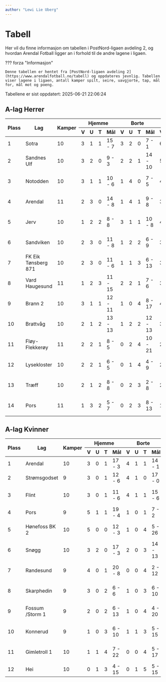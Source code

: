 ```yaml
---
author: "Lewi Lie Uberg"
---
```


# Tabell

Her vil du finne informasjon om tabellen i PostNord-ligaen avdeling 2, og hvordan Arendal Fotball ligger an i forhold til de andre lagene i ligaen.

??? forza "Informasjon"

    Denne tabellen er hentet fra [PostNord-ligaen avdeling 2](https://www.arendalfotball.no/tabell) og oppdateres jevnlig. Tabellen viser lagene i ligaen, antall kamper spilt, seire, uavgjorte, tap, mål for, mål mot og poeng.

Tabellene er sist oppdatert: 2025-06-21 22:06:24

## A-lag Herrer

<table>
  <thead>
    <tr class="row-highlight">
      <th rowspan="2">Plass</th>
      <th rowspan="2">Lag</th>
      <th rowspan="2">Kamper</th>
      <th colspan="4">Hjemme</th>
      <th colspan="4">Borte</th>
      <th colspan="5">Total</th>
      <th rowspan="2">Poeng</th>
    </tr>
    <tr class="row-highlight">
      <th>V</th>
      <th>U</th>
      <th>T</th>
      <th>Mål</th>
      <th>V</th>
      <th>U</th>
      <th>T</th>
      <th>Mål</th>
      <th>V</th>
      <th>U</th>
      <th>T</th>
      <th>Mål</th>
      <th>Diff</th>
    </tr>
  </thead>
  <tbody>
    <tr>
      <td>1</td>
      <td>Sotra</td>
      <td>10</td>
      <td>3</td>
      <td>1</td>
      <td>1</td>
      <td>15 - 7</td>
      <td>3</td>
      <td>2</td>
      <td>0</td>
      <td>7 - 1</td>
      <td>6</td>
      <td>3</td>
      <td>1</td>
      <td>22 - 8</td>
      <td>14</td>
      <td>21</td>
    </tr>
    <tr>
      <td>2</td>
      <td>Sandnes Ulf</td>
      <td>10</td>
      <td>3</td>
      <td>2</td>
      <td>0</td>
      <td>9 - 3</td>
      <td>2</td>
      <td>2</td>
      <td>1</td>
      <td>14 - 10</td>
      <td>5</td>
      <td>4</td>
      <td>1</td>
      <td>23 - 13</td>
      <td>10</td>
      <td>19</td>
    </tr>
    <tr>
      <td>3</td>
      <td>Notodden</td>
      <td>10</td>
      <td>3</td>
      <td>1</td>
      <td>1</td>
      <td>10 - 6</td>
      <td>1</td>
      <td>4</td>
      <td>0</td>
      <td>7 - 5</td>
      <td>4</td>
      <td>5</td>
      <td>1</td>
      <td>17 - 11</td>
      <td>6</td>
      <td>17</td>
    </tr>
    <tr class="row-highlight">
      <td>4</td>
      <td>Arendal</td>
      <td>11</td>
      <td>2</td>
      <td>3</td>
      <td>0</td>
      <td>14 - 8</td>
      <td>1</td>
      <td>4</td>
      <td>1</td>
      <td>9 - 8</td>
      <td>3</td>
      <td>7</td>
      <td>1</td>
      <td>23 - 16</td>
      <td>7</td>
      <td>16</td>
    </tr>
    <tr>
      <td>5</td>
      <td>Jerv</td>
      <td>10</td>
      <td>1</td>
      <td>2</td>
      <td>2</td>
      <td>8 - 8</td>
      <td>3</td>
      <td>1</td>
      <td>1</td>
      <td>10 - 8</td>
      <td>4</td>
      <td>3</td>
      <td>3</td>
      <td>18 - 16</td>
      <td>2</td>
      <td>15</td>
    </tr>
    <tr>
      <td>6</td>
      <td>Sandviken</td>
      <td>10</td>
      <td>2</td>
      <td>3</td>
      <td>0</td>
      <td>11 - 8</td>
      <td>1</td>
      <td>2</td>
      <td>2</td>
      <td>6 - 9</td>
      <td>3</td>
      <td>5</td>
      <td>2</td>
      <td>17 - 17</td>
      <td>0</td>
      <td>14</td>
    </tr>
    <tr>
      <td>7</td>
      <td>FK Eik Tønsberg 871</td>
      <td>10</td>
      <td>2</td>
      <td>3</td>
      <td>0</td>
      <td>11 - 6</td>
      <td>1</td>
      <td>1</td>
      <td>3</td>
      <td>6 - 13</td>
      <td>3</td>
      <td>4</td>
      <td>3</td>
      <td>17 - 19</td>
      <td>-2</td>
      <td>13</td>
    </tr>
    <tr>
      <td>8</td>
      <td>Vard Haugesund</td>
      <td>11</td>
      <td>1</td>
      <td>2</td>
      <td>3</td>
      <td>11 - 15</td>
      <td>2</td>
      <td>2</td>
      <td>1</td>
      <td>7 - 6</td>
      <td>3</td>
      <td>4</td>
      <td>4</td>
      <td>18 - 21</td>
      <td>-3</td>
      <td>13</td>
    </tr>
    <tr>
      <td>9</td>
      <td>Brann  2</td>
      <td>10</td>
      <td>3</td>
      <td>1</td>
      <td>1</td>
      <td>12 - 11</td>
      <td>1</td>
      <td>0</td>
      <td>4</td>
      <td>8 - 17</td>
      <td>4</td>
      <td>1</td>
      <td>5</td>
      <td>20 - 28</td>
      <td>-8</td>
      <td>13</td>
    </tr>
    <tr>
      <td>10</td>
      <td>Brattvåg</td>
      <td>10</td>
      <td>2</td>
      <td>1</td>
      <td>2</td>
      <td>13 - 13</td>
      <td>1</td>
      <td>2</td>
      <td>2</td>
      <td>12 - 13</td>
      <td>3</td>
      <td>3</td>
      <td>4</td>
      <td>25 - 26</td>
      <td>-1</td>
      <td>12</td>
    </tr>
    <tr>
      <td>11</td>
      <td>Fløy-Flekkerøy</td>
      <td>11</td>
      <td>2</td>
      <td>2</td>
      <td>1</td>
      <td>8 - 5</td>
      <td>0</td>
      <td>2</td>
      <td>4</td>
      <td>10 - 21</td>
      <td>2</td>
      <td>4</td>
      <td>5</td>
      <td>18 - 26</td>
      <td>-8</td>
      <td>10</td>
    </tr>
    <tr>
      <td>12</td>
      <td>Lysekloster</td>
      <td>10</td>
      <td>2</td>
      <td>2</td>
      <td>1</td>
      <td>6 - 5</td>
      <td>0</td>
      <td>1</td>
      <td>4</td>
      <td>4 - 9</td>
      <td>2</td>
      <td>3</td>
      <td>5</td>
      <td>10 - 14</td>
      <td>-4</td>
      <td>9</td>
    </tr>
    <tr>
      <td>13</td>
      <td>Træff</td>
      <td>10</td>
      <td>2</td>
      <td>1</td>
      <td>2</td>
      <td>8 - 8</td>
      <td>0</td>
      <td>2</td>
      <td>3</td>
      <td>2 - 8</td>
      <td>2</td>
      <td>3</td>
      <td>5</td>
      <td>10 - 16</td>
      <td>-6</td>
      <td>9</td>
    </tr>
    <tr>
      <td>14</td>
      <td>Pors</td>
      <td>11</td>
      <td>1</td>
      <td>3</td>
      <td>2</td>
      <td>5 - 7</td>
      <td>0</td>
      <td>2</td>
      <td>3</td>
      <td>8 - 13</td>
      <td>1</td>
      <td>5</td>
      <td>5</td>
      <td>13 - 20</td>
      <td>-7</td>
      <td>8</td>
    </tr>
  </tbody>
</table>

## A-lag Kvinner

<table>
  <thead>
    <tr class="row-highlight">
      <th rowspan="2">Plass</th>
      <th rowspan="2">Lag</th>
      <th rowspan="2">Kamper</th>
      <th colspan="4">Hjemme</th>
      <th colspan="4">Borte</th>
      <th colspan="5">Total</th>
      <th rowspan="2">Poeng</th>
    </tr>
    <tr class="row-highlight">
      <th>V</th>
      <th>U</th>
      <th>T</th>
      <th>Mål</th>
      <th>V</th>
      <th>U</th>
      <th>T</th>
      <th>Mål</th>
      <th>V</th>
      <th>U</th>
      <th>T</th>
      <th>Mål</th>
      <th>Diff</th>
    </tr>
  </thead>
  <tbody>
    <tr class="row-highlight">
      <td>1</td>
      <td>Arendal</td>
      <td>10</td>
      <td>3</td>
      <td>0</td>
      <td>1</td>
      <td>17 - 3</td>
      <td>4</td>
      <td>1</td>
      <td>1</td>
      <td>14 - 1</td>
      <td>7</td>
      <td>1</td>
      <td>2</td>
      <td>31 - 4</td>
      <td>27</td>
      <td>22</td>
    </tr>
    <tr>
      <td>2</td>
      <td>Strømsgodset</td>
      <td>9</td>
      <td>3</td>
      <td>0</td>
      <td>1</td>
      <td>12 - 6</td>
      <td>4</td>
      <td>1</td>
      <td>0</td>
      <td>17 - 0</td>
      <td>7</td>
      <td>1</td>
      <td>1</td>
      <td>29 - 6</td>
      <td>23</td>
      <td>22</td>
    </tr>
    <tr>
      <td>3</td>
      <td>Flint</td>
      <td>10</td>
      <td>3</td>
      <td>0</td>
      <td>1</td>
      <td>11 - 6</td>
      <td>4</td>
      <td>1</td>
      <td>1</td>
      <td>15 - 6</td>
      <td>7</td>
      <td>1</td>
      <td>2</td>
      <td>26 - 12</td>
      <td>14</td>
      <td>22</td>
    </tr>
    <tr>
      <td>4</td>
      <td>Pors</td>
      <td>9</td>
      <td>5</td>
      <td>1</td>
      <td>1</td>
      <td>19 - 4</td>
      <td>1</td>
      <td>0</td>
      <td>1</td>
      <td>7 - 2</td>
      <td>6</td>
      <td>1</td>
      <td>2</td>
      <td>26 - 6</td>
      <td>20</td>
      <td>19</td>
    </tr>
    <tr>
      <td>5</td>
      <td>Hønefoss BK 2</td>
      <td>10</td>
      <td>5</td>
      <td>0</td>
      <td>0</td>
      <td>12 - 3</td>
      <td>1</td>
      <td>0</td>
      <td>4</td>
      <td>5 - 26</td>
      <td>6</td>
      <td>0</td>
      <td>4</td>
      <td>17 - 29</td>
      <td>-12</td>
      <td>18</td>
    </tr>
    <tr>
      <td>6</td>
      <td>Snøgg</td>
      <td>10</td>
      <td>3</td>
      <td>2</td>
      <td>0</td>
      <td>17 - 3</td>
      <td>2</td>
      <td>0</td>
      <td>3</td>
      <td>14 - 13</td>
      <td>5</td>
      <td>2</td>
      <td>3</td>
      <td>31 - 16</td>
      <td>15</td>
      <td>17</td>
    </tr>
    <tr>
      <td>7</td>
      <td>Randesund</td>
      <td>9</td>
      <td>4</td>
      <td>0</td>
      <td>1</td>
      <td>20 - 8</td>
      <td>0</td>
      <td>0</td>
      <td>4</td>
      <td>2 - 12</td>
      <td>4</td>
      <td>0</td>
      <td>5</td>
      <td>22 - 20</td>
      <td>2</td>
      <td>12</td>
    </tr>
    <tr>
      <td>8</td>
      <td>Skarphedin</td>
      <td>9</td>
      <td>3</td>
      <td>0</td>
      <td>2</td>
      <td>6 - 6</td>
      <td>1</td>
      <td>0</td>
      <td>3</td>
      <td>6 - 10</td>
      <td>4</td>
      <td>0</td>
      <td>5</td>
      <td>12 - 16</td>
      <td>-4</td>
      <td>12</td>
    </tr>
    <tr>
      <td>9</td>
      <td>Fossum /Storm 1</td>
      <td>9</td>
      <td>2</td>
      <td>0</td>
      <td>2</td>
      <td>6 - 13</td>
      <td>1</td>
      <td>0</td>
      <td>4</td>
      <td>4 - 20</td>
      <td>3</td>
      <td>0</td>
      <td>6</td>
      <td>10 - 33</td>
      <td>-23</td>
      <td>9</td>
    </tr>
    <tr>
      <td>10</td>
      <td>Konnerud</td>
      <td>9</td>
      <td>1</td>
      <td>0</td>
      <td>3</td>
      <td>6 - 10</td>
      <td>1</td>
      <td>1</td>
      <td>3</td>
      <td>5 - 15</td>
      <td>2</td>
      <td>1</td>
      <td>6</td>
      <td>11 - 25</td>
      <td>-14</td>
      <td>7</td>
    </tr>
    <tr>
      <td>11</td>
      <td>Gimletroll 1</td>
      <td>10</td>
      <td>1</td>
      <td>1</td>
      <td>4</td>
      <td>7 - 22</td>
      <td>0</td>
      <td>0</td>
      <td>4</td>
      <td>5 - 17</td>
      <td>1</td>
      <td>1</td>
      <td>8</td>
      <td>12 - 39</td>
      <td>-27</td>
      <td>4</td>
    </tr>
    <tr>
      <td>12</td>
      <td>Hei</td>
      <td>10</td>
      <td>0</td>
      <td>1</td>
      <td>3</td>
      <td>4 - 15</td>
      <td>0</td>
      <td>1</td>
      <td>5</td>
      <td>5 - 15</td>
      <td>0</td>
      <td>2</td>
      <td>8</td>
      <td>9 - 30</td>
      <td>-21</td>
      <td>2</td>
    </tr>
  </tbody>
</table>
